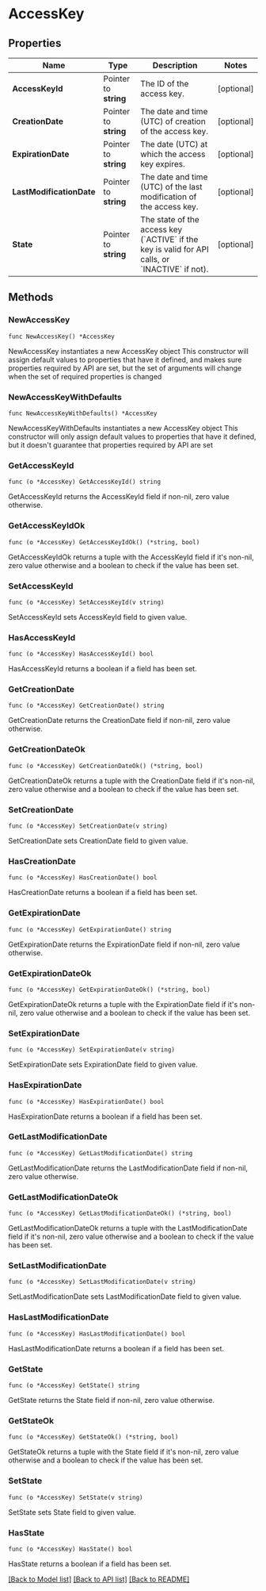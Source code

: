 # AccessKey

## Properties

Name | Type | Description | Notes
------------ | ------------- | ------------- | -------------
**AccessKeyId** | Pointer to **string** | The ID of the access key. | [optional] 
**CreationDate** | Pointer to **string** | The date and time (UTC) of creation of the access key. | [optional] 
**ExpirationDate** | Pointer to **string** | The date (UTC) at which the access key expires. | [optional] 
**LastModificationDate** | Pointer to **string** | The date and time (UTC) of the last modification of the access key. | [optional] 
**State** | Pointer to **string** | The state of the access key (&#x60;ACTIVE&#x60; if the key is valid for API calls, or &#x60;INACTIVE&#x60; if not). | [optional] 

## Methods

### NewAccessKey

`func NewAccessKey() *AccessKey`

NewAccessKey instantiates a new AccessKey object
This constructor will assign default values to properties that have it defined,
and makes sure properties required by API are set, but the set of arguments
will change when the set of required properties is changed

### NewAccessKeyWithDefaults

`func NewAccessKeyWithDefaults() *AccessKey`

NewAccessKeyWithDefaults instantiates a new AccessKey object
This constructor will only assign default values to properties that have it defined,
but it doesn't guarantee that properties required by API are set

### GetAccessKeyId

`func (o *AccessKey) GetAccessKeyId() string`

GetAccessKeyId returns the AccessKeyId field if non-nil, zero value otherwise.

### GetAccessKeyIdOk

`func (o *AccessKey) GetAccessKeyIdOk() (*string, bool)`

GetAccessKeyIdOk returns a tuple with the AccessKeyId field if it's non-nil, zero value otherwise
and a boolean to check if the value has been set.

### SetAccessKeyId

`func (o *AccessKey) SetAccessKeyId(v string)`

SetAccessKeyId sets AccessKeyId field to given value.

### HasAccessKeyId

`func (o *AccessKey) HasAccessKeyId() bool`

HasAccessKeyId returns a boolean if a field has been set.

### GetCreationDate

`func (o *AccessKey) GetCreationDate() string`

GetCreationDate returns the CreationDate field if non-nil, zero value otherwise.

### GetCreationDateOk

`func (o *AccessKey) GetCreationDateOk() (*string, bool)`

GetCreationDateOk returns a tuple with the CreationDate field if it's non-nil, zero value otherwise
and a boolean to check if the value has been set.

### SetCreationDate

`func (o *AccessKey) SetCreationDate(v string)`

SetCreationDate sets CreationDate field to given value.

### HasCreationDate

`func (o *AccessKey) HasCreationDate() bool`

HasCreationDate returns a boolean if a field has been set.

### GetExpirationDate

`func (o *AccessKey) GetExpirationDate() string`

GetExpirationDate returns the ExpirationDate field if non-nil, zero value otherwise.

### GetExpirationDateOk

`func (o *AccessKey) GetExpirationDateOk() (*string, bool)`

GetExpirationDateOk returns a tuple with the ExpirationDate field if it's non-nil, zero value otherwise
and a boolean to check if the value has been set.

### SetExpirationDate

`func (o *AccessKey) SetExpirationDate(v string)`

SetExpirationDate sets ExpirationDate field to given value.

### HasExpirationDate

`func (o *AccessKey) HasExpirationDate() bool`

HasExpirationDate returns a boolean if a field has been set.

### GetLastModificationDate

`func (o *AccessKey) GetLastModificationDate() string`

GetLastModificationDate returns the LastModificationDate field if non-nil, zero value otherwise.

### GetLastModificationDateOk

`func (o *AccessKey) GetLastModificationDateOk() (*string, bool)`

GetLastModificationDateOk returns a tuple with the LastModificationDate field if it's non-nil, zero value otherwise
and a boolean to check if the value has been set.

### SetLastModificationDate

`func (o *AccessKey) SetLastModificationDate(v string)`

SetLastModificationDate sets LastModificationDate field to given value.

### HasLastModificationDate

`func (o *AccessKey) HasLastModificationDate() bool`

HasLastModificationDate returns a boolean if a field has been set.

### GetState

`func (o *AccessKey) GetState() string`

GetState returns the State field if non-nil, zero value otherwise.

### GetStateOk

`func (o *AccessKey) GetStateOk() (*string, bool)`

GetStateOk returns a tuple with the State field if it's non-nil, zero value otherwise
and a boolean to check if the value has been set.

### SetState

`func (o *AccessKey) SetState(v string)`

SetState sets State field to given value.

### HasState

`func (o *AccessKey) HasState() bool`

HasState returns a boolean if a field has been set.


[[Back to Model list]](../README.md#documentation-for-models) [[Back to API list]](../README.md#documentation-for-api-endpoints) [[Back to README]](../README.md)


